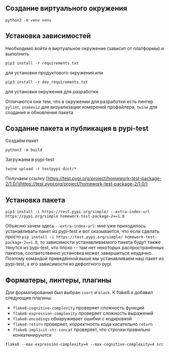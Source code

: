## Создание виртуального окружения

```shell
python3 -m venv venv
```

## Установка зависимостей

Необходимо войти в виртуальное окружение (зависит от платформы) и выполнить

```shell
pip3 install -r requirements.txt   
```

для установки продуктового окружения или

```shell
pip3 install -r dev_requirements.txt   
```

для установки окружения для разработки.

Отличаются они тем, что в окружении для разработки есть линтер `pylint`, `snakeviz` для визуализации измерений
профайлера, `twine` для создания и обновления пакета

## Создание пакета и публикация в pypi-test

Создаём пакет

```shell
python3 -m build
```

Загружаем в pypi-test

```shell
twine upload -r testpypi dist/*
```

Получаем ссылку
[https://test.pypi.org/project/homework-test-package-2/1.0/](https://test.pypi.org/project/homework-test-package-2/1.0/)

## Установка пакета

```shell
pip3 install -i https://test.pypi.org/simple/ --extra-index-url https://pypi.org/simple homework-test-package-2==1.0
```

Объясню зачем здесь `--extra-index-url`: мне уже приходилось устанавливать пакет из pypi-test и вот оказывается, что
если сделать просто `pip install -i https://test.pypi.org/simple/ homework-test-package-2==1.0`, то зависимости устанавливаемого
пакета будут также тянутся из pypi-test, что плохо -- там нет некоторых распространённых пакетов, соответственно установка
может завершиться неудачно. Поэтому командой приведённой выше мы устанавливаем наш пакет из pypi-test, а его зависимости из
дефолтного pypi.

## Форматеры, линтеры, плагины
Для форматирования был выбран `isort` и `black`. К flake8 я добавил следующие плагины:
- `flake8-cognitive-complexity` проверяет сложность функций
- `flake8-expression-complexity` проверяет сложность выражений
- `flake8-encodings` обнаруживает ошибки с кодировкой
- `flake8-return` проверяет, корректность кода касательно `return`
- `flake8-implicit-str-concat` проверяет, что строчки правильно конкатенируются
```shell
flake8 --max-expression-complexity=4 --max-cognitive-complexity=4 src
```